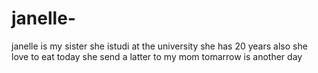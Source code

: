 # janelle-
janelle is my sister 
she istudi at the university 
she has 20 years 
also she love to eat 
today she send a latter to my mom 
tomarrow is another day 
